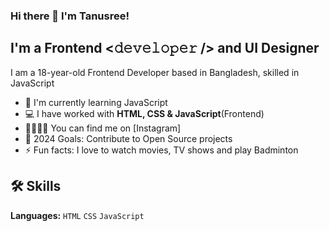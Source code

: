 ### Hi there 👋 I'm Tanusree!

## I'm a Frontend <𝚍𝚎𝚟𝚎𝚕𝚘𝚙𝚎𝚛 /> and UI Designer

I am a 18-year-old Frontend Developer based in Bangladesh, skilled in JavaScript

- 🌱 I'm currently learning JavaScript
- 💻 I have worked with **HTML, CSS & JavaScript**(Frontend)
- 🫱🏻‍🫲🏻 You can find me on [Instagram]
- 🥅 2024 Goals: Contribute to Open Source projects
- ⚡ Fun facts: I love to watch movies, TV shows and play Badminton

## 🛠️ Skills

**Languages:** `HTML` `CSS` `JavaScript`
